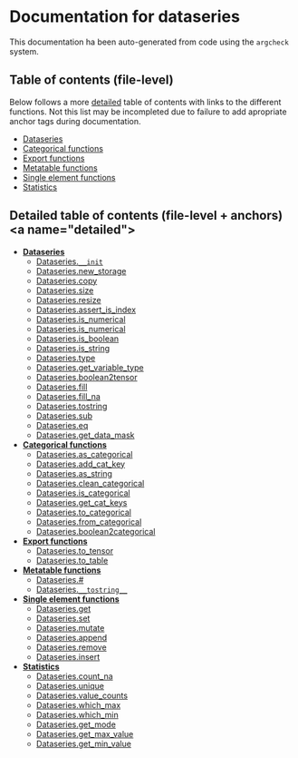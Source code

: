# Documentation for dataseries

This documentation ha been auto-generated from code using the `argcheck` system.

## Table of contents (file-level)

Below follows a more [detailed](#detailed) table of contents with links to
the different functions. Not this list may be incompleted due to failure to
add apropriate anchor tags during documentation.


- [Dataseries](init.md)
- [Categorical functions](categorical.md)
- [Export functions](export.md)
- [Metatable functions](metatable.md)
- [Single element functions](sngl_elmnt_ops.md)
- [Statistics](statistics.md)

## Detailed table of contents (file-level + anchors)<a name=\"detailed\">


- **[Dataseries](init.md)**
  - [Dataseries.`__init`](init.md#Dataseries.__init)
  - [Dataseries.new_storage](init.md#Dataseries.new_storage)
  - [Dataseries.copy](init.md#Dataseries.copy)
  - [Dataseries.size](init.md#Dataseries.size)
  - [Dataseries.resize](init.md#Dataseries.resize)
  - [Dataseries.assert_is_index](init.md#Dataseries.assert_is_index)
  - [Dataseries.is_numerical](init.md#Dataseries.is_numerical)
  - [Dataseries.is_numerical](init.md#Dataseries.is_numerical)
  - [Dataseries.is_boolean](init.md#Dataseries.is_boolean)
  - [Dataseries.is_string](init.md#Dataseries.is_string)
  - [Dataseries.type](init.md#Dataseries.type)
  - [Dataseries.get_variable_type](init.md#Dataseries.get_variable_type)
  - [Dataseries.boolean2tensor](init.md#Dataseries.boolean2tensor)
  - [Dataseries.fill](init.md#Dataseries.fill)
  - [Dataseries.fill_na](init.md#Dataseries.fill_na)
  - [Dataseries.tostring](init.md#Dataseries.tostring)
  - [Dataseries.sub](init.md#Dataseries.sub)
  - [Dataseries.eq](init.md#Dataseries.eq)
  - [Dataseries.get_data_mask](init.md#Dataseries.get_data_mask)
- **[Categorical functions](categorical.md)**
  - [Dataseries.as_categorical](categorical.md#Dataseries.as_categorical)
  - [Dataseries.add_cat_key](categorical.md#Dataseries.add_cat_key)
  - [Dataseries.as_string](categorical.md#Dataseries.as_string)
  - [Dataseries.clean_categorical](categorical.md#Dataseries.clean_categorical)
  - [Dataseries.is_categorical](categorical.md#Dataseries.is_categorical)
  - [Dataseries.get_cat_keys](categorical.md#Dataseries.get_cat_keys)
  - [Dataseries.to_categorical](categorical.md#Dataseries.to_categorical)
  - [Dataseries.from_categorical](categorical.md#Dataseries.from_categorical)
  - [Dataseries.boolean2categorical](categorical.md#Dataseries.boolean2categorical)
- **[Export functions](export.md)**
  - [Dataseries.to_tensor](export.md#Dataseries.to_tensor)
  - [Dataseries.to_table](export.md#Dataseries.to_table)
- **[Metatable functions](metatable.md)**
  - [Dataseries.#](metatable.md#Dataseries.#)
  - [Dataseries.`__tostring__`](metatable.md#Dataseries.__tostring__)
- **[Single element functions](sngl_elmnt_ops.md)**
  - [Dataseries.get](sngl_elmnt_ops.md#Dataseries.get)
  - [Dataseries.set](sngl_elmnt_ops.md#Dataseries.set)
  - [Dataseries.mutate](sngl_elmnt_ops.md#Dataseries.mutate)
  - [Dataseries.append](sngl_elmnt_ops.md#Dataseries.append)
  - [Dataseries.remove](sngl_elmnt_ops.md#Dataseries.remove)
  - [Dataseries.insert](sngl_elmnt_ops.md#Dataseries.insert)
- **[Statistics](statistics.md)**
  - [Dataseries.count_na](statistics.md#Dataseries.count_na)
  - [Dataseries.unique](statistics.md#Dataseries.unique)
  - [Dataseries.value_counts](statistics.md#Dataseries.value_counts)
  - [Dataseries.which_max](statistics.md#Dataseries.which_max)
  - [Dataseries.which_min](statistics.md#Dataseries.which_min)
  - [Dataseries.get_mode](statistics.md#Dataseries.get_mode)
  - [Dataseries.get_max_value](statistics.md#Dataseries.get_max_value)
  - [Dataseries.get_min_value](statistics.md#Dataseries.get_min_value)